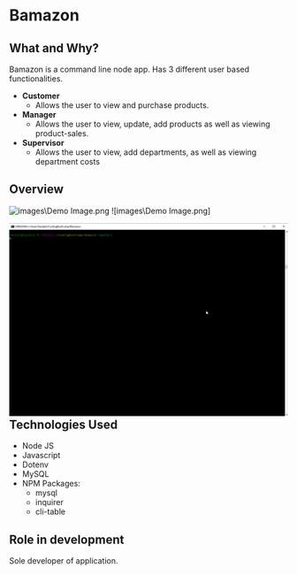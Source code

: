 # Bamazon

## What and Why?

Bamazon is a command line node app. Has 3 different user based functionalities.
* **Customer**
    - Allows the user to view and purchase products.
* **Manager**
    - Allows the user to view, update, add products as well as viewing product-sales.
* **Supervisor**
    - Allows the user to view, add departments, as well as viewing department costs

## Overview

![images\Demo Image.png](https://www.screencast.com/t/aS68HGCV00)
![images\Demo Image.png]

<a style="float:right" href="https://www.screencast.com/t/aS68HGCV00" target="_blank">
  <img alt="PicSciP Demo Video" src="images\Demo Image.png" width="" height="" />
</a>

## Technologies Used

* Node JS
* Javascript
* Dotenv
* MySQL
* NPM Packages:
    - mysql
    - inquirer
    - cli-table

## Role in development

Sole developer of application.